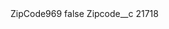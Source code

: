 <?xml version="1.0" encoding="UTF-8"?>
<CustomMetadata xmlns="http://soap.sforce.com/2006/04/metadata" xmlns:xsi="http://www.w3.org/2001/XMLSchema-instance" xmlns:xsd="http://www.w3.org/2001/XMLSchema">
    <label>ZipCode969</label>
    <protected>false</protected>
    <values>
        <field>Zipcode__c</field>
        <value xsi:type="xsd:string">21718</value>
    </values>
</CustomMetadata>
